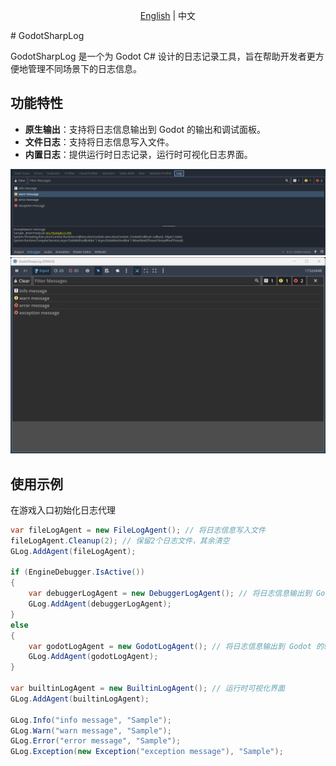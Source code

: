 ﻿<p align="center">
  <a href="./Readme.md">English</a> | 中文<br>
</p>
# GodotSharpLog

GodotSharpLog 是一个为 Godot C# 设计的日志记录工具，旨在帮助开发者更方便地管理不同场景下的日志信息。

## 功能特性

- **原生输出**：支持将日志信息输出到 Godot 的输出和调试面板。
- **文件日志**：支持将日志信息写入文件。
- **内置日志**：提供运行时日志记录，运行时可视化日志界面。

<img src="./.preview/debugger.png">
<img src="./.preview/builtin.png">

## 使用示例
在游戏入口初始化日志代理
```csharp
var fileLogAgent = new FileLogAgent(); // 将日志信息写入文件
fileLogAgent.Cleanup(2); // 保留2个日志文件，其余清空
GLog.AddAgent(fileLogAgent);

if (EngineDebugger.IsActive())
{
    var debuggerLogAgent = new DebuggerLogAgent(); // 将日志信息输出到 Godot 的调试器面板
    GLog.AddAgent(debuggerLogAgent);
}
else
{
    var godotLogAgent = new GodotLogAgent(); // 将日志信息输出到 Godot 的输出面板
    GLog.AddAgent(godotLogAgent);
}

var builtinLogAgent = new BuiltinLogAgent(); // 运行时可视化界面
GLog.AddAgent(builtinLogAgent);

GLog.Info("info message", "Sample");
GLog.Warn("warn message", "Sample");
GLog.Error("error message", "Sample");
GLog.Exception(new Exception("exception message"), "Sample");
```